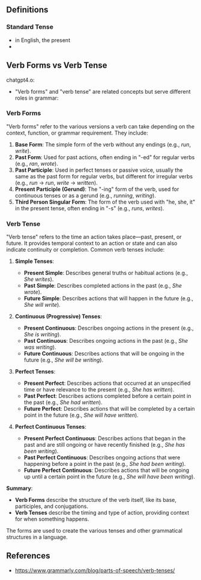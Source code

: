 
## Definitions

### Standard Tense

- in English, the present
- 

## Verb Forms vs Verb Tense

chatgpt4.o:

- "Verb forms" and "verb tense" are related concepts but serve different roles in grammar:

### Verb Forms
"Verb forms" refer to the various versions a verb can take depending on the context, function, or grammar requirement. They include:

1. **Base Form**: The simple form of the verb without any endings (e.g., *run*, *write*).
2. **Past Form**: Used for past actions, often ending in "-ed" for regular verbs (e.g., *ran*, *wrote*).
3. **Past Participle**: Used in perfect tenses or passive voice, usually the same as the past form for regular verbs, but different for irregular verbs (e.g., *run* -> *run*, *write* -> *written*).
4. **Present Participle (Gerund)**: The "-ing" form of the verb, used for continuous tenses or as a gerund (e.g., *running*, *writing*).
5. **Third Person Singular Form**: The form of the verb used with "he, she, it" in the present tense, often ending in "-s" (e.g., *runs*, *writes*).

### Verb Tense
"Verb tense" refers to the time an action takes place—past, present, or future. It provides temporal context to an action or state and can also indicate continuity or completion. Common verb tenses include:

1. **Simple Tenses**:
   - **Present Simple**: Describes general truths or habitual actions (e.g., *She writes*).
   - **Past Simple**: Describes completed actions in the past (e.g., *She wrote*).
   - **Future Simple**: Describes actions that will happen in the future (e.g., *She will write*).

2. **Continuous (Progressive) Tenses**:
   - **Present Continuous**: Describes ongoing actions in the present (e.g., *She is writing*).
   - **Past Continuous**: Describes ongoing actions in the past (e.g., *She was writing*).
   - **Future Continuous**: Describes actions that will be ongoing in the future (e.g., *She will be writing*).

3. **Perfect Tenses**:
   - **Present Perfect**: Describes actions that occurred at an unspecified time or have relevance to the present (e.g., *She has written*).
   - **Past Perfect**: Describes actions completed before a certain point in the past (e.g., *She had written*).
   - **Future Perfect**: Describes actions that will be completed by a certain point in the future (e.g., *She will have written*).

4. **Perfect Continuous Tenses**:
   - **Present Perfect Continuous**: Describes actions that began in the past and are still ongoing or have recently finished (e.g., *She has been writing*).
   - **Past Perfect Continuous**: Describes ongoing actions that were happening before a point in the past (e.g., *She had been writing*).
   - **Future Perfect Continuous**: Describes actions that will be ongoing up until a certain point in the future (e.g., *She will have been writing*).

**Summary**:
- **Verb Forms** describe the structure of the verb itself, like its base, participles, and conjugations.
- **Verb Tenses** describe the timing and type of action, providing context for when something happens. 

The forms are used to create the various tenses and other grammatical structures in a language.


## References

- https://www.grammarly.com/blog/parts-of-speech/verb-tenses/